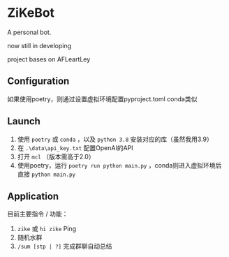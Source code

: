 # ZiKeBot
A personal bot.

now still in developing

project bases on AFLeartLey

## Configuration
如果使用poetry，则通过设置虚拟环境配置pyproject.toml
conda类似

## Launch
  1. 使用 `poetry` 或 `conda` ，以及 `python 3.8` 安装对应的库（虽然我用3.9）
  2. 在 `.\data\api_key.txt` 配置OpenAI的API
  3. 打开 `mcl` （版本需高于2.0）
  4. 使用poetry，运行 `poetry run python main.py` ，conda则进入虚拟环境后直接 `python main.py`

## Application
目前主要指令 / 功能：
  1. `zike` 或 `hi zike` Ping
  2. 随机水群
  3. `/sum [stp | ?]` 完成群聊自动总结
